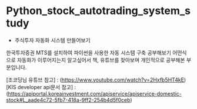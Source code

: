 # Python_stock_autotrading_system_study

- 주식투자 자동화 시스템 만들어보기

한국투자증권 MTS를 설치하여 파이썬을 사용한 자동 시스템 구축 공부해보기
어떤식으로 자동화가 이루어지는지 알고싶어서 책, 유튜브를 찾아보며 개인적으로 공부해본 부분입니다.

[조코딩님 유튜브 참고] : (https://www.youtube.com/watch?v=2Hxfb5HT4kE)
[KIS developer api문서 참고] : (https://apiportal.koreainvestment.com/apiservice/apiservice-domestic-stock#L_aade4c72-5fb7-418a-9ff2-254b4d5f0ceb)
